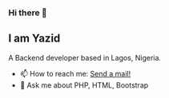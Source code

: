 ### Hi there 👋
## I am Yazid
A Backend developer based in Lagos, Nigeria.
- 📫 How to reach me: <a href='mailto:musa.yazid49@gmail.com'>Send a mail!</a>
- 💬 Ask me about PHP, HTML, Bootstrap

<!--
**yazshrilld/yazshrilld** is a ✨ _special_ ✨ repository because its `README.md` (this file) appears on your GitHub profile.

Here are some ideas to get you started:

- 🔭 I’m currently working on ...
- 🌱 I’m currently learning ...
- 👯 I’m looking to collaborate on ...
- 🤔 I’m looking for help with ...
- 💬 Ask me about ...
- 📫 How to reach me: ...
- 😄 Pronouns: ...
- ⚡ Fun fact: ...
-->
